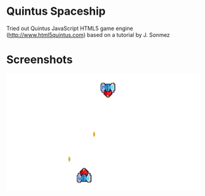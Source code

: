 # Quintus Spaceship
Tried out Quintus JavaScript HTML5 game engine (http://www.html5quintus.com) based on a tutorial by J. Sonmez

# Screenshots
![Alt text](/screenshots/screenshot2.png?raw=true "Optional Title")

